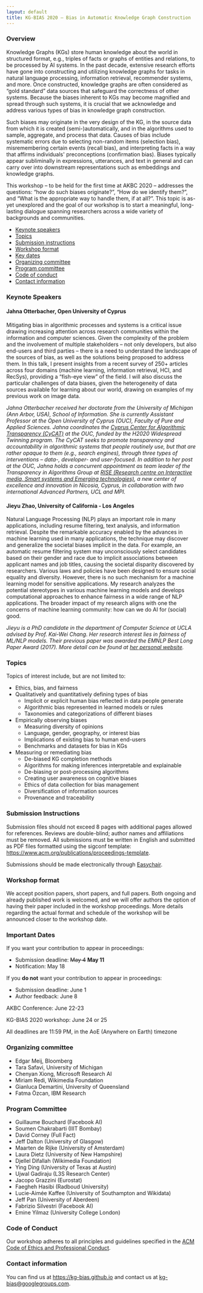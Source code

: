 ```yaml
---
layout: default
title: KG-BIAS 2020 – Bias in Automatic Knowledge Graph Construction
---
```



### Overview
Knowledge Graphs (KGs) store human knowledge about the world in structured format, e.g., triples of facts or graphs of entities and relations, to be processed by AI systems. In the past decade, extensive research efforts have gone into constructing and utilizing knowledge graphs for tasks in natural language processing, information retrieval, recommender systems, and more. Once constructed, knowledge graphs are often considered as “gold standard” data sources that safeguard the correctness of other systems. Because the biases inherent to KGs may become magnified and spread through such systems, it is crucial that we acknowledge and address various types of bias in knowledge graph construction. 

Such biases may originate in the very design of the KG, in the source data from which it is created (semi-)automatically, and in the algorithms used to sample, aggregate, and process that data.
Causes of bias include systematic errors due to selecting non-random items (selection bias), misremembering certain events (recall bias), and interpreting facts in a way that affirms individuals' preconceptions (confirmation bias). Biases typically appear subliminally in expressions, utterances, and text in general and can carry over into downstream representations such as embeddings and knowledge graphs. 

This workshop – to be held for the first time at AKBC 2020 – addresses the questions: “how do such biases originate?”, “How do we identify them?”, and “What is the appropriate way to handle them, if at all?”.  This topic is as-yet unexplored and the goal of our workshop is to start a meaningful, long-lasting dialogue spanning researchers across a wide variety of backgrounds and communities. 

- <a href="#keynote">Keynote speakers</a>
- <a href="#topics">Topics</a>
- <a href="#submission">Submission instructions</a>
- <a href="#format">Workshop format</a>
- <a href="#dates">Key dates</a>
- <a href="#organizers">Organizing committee</a>
- <a href="#pc">Program committee</a>
- <a href="#coc">Code of conduct</a>
- <a href="#contact">Contact information</a>

### <a id="keynote">Keynote Speakers</a>

#### <a id="jahna">Jahna Otterbacher, Open University of Cyprus</a>

Mitigating bias in algorithmic processes and systems is a critical issue drawing increasing
attention across research communities within the information and computer sciences. Given
the complexity of the problem and the involvement of multiple stakeholders – not only
developers, but also end-users and third parties – there is a need to understand the landscape
of the sources of bias, as well as the solutions being proposed to address them. In this talk, I
present insights from a recent survey of 250+ articles across four domains (machine learning,
information retrieval, HCI, and RecSys), providing a “fish-eye view” of the field. I will also
discuss the particular challenges of data biases, given the heterogeneity of data sources
available for learning about our world, drawing on examples of my previous work on image
data.

_Jahna Otterbacher received her doctorate from the University of Michigan (Ann Arbor, USA),
School of Information. She is currently Assistant Professor at the Open University of Cyprus
(OUC), Faculty of Pure and Applied Sciences. Jahna coordinates the [Cyprus Center for
Algorithmic Transparency (CyCAT)](http://www.cycat.io/) at the OUC, funded by the H2020 Widespread Twinning
program. The CyCAT seeks to promote transparency and accountability in algorithmic systems
that people routinely use, but that are rather opaque to them (e.g., search engines), through
three types of interventions – data-, developer- and user-focused. In addition to her post at the
OUC, Jahna holds a concurrent appointment as team leader of the Transparency in Algorithms
Group at [RISE (Research centre on Interactive media, Smart systems and Emerging
technologies)](https://www.rise.org.cy/en-gb/research/research-groups/), a new center of excellence and innovation in Nicosia, Cyprus, in collaboration
with two international Advanced Partners, UCL and MPI._

#### <a id="jieyu">Jieyu Zhao, University of California - Los Angeles</a>

Natural Language Processing (NLP) plays an important role in many applications, including resume filtering, text analysis, and information retrieval. Despite the remarkable accuracy enabled by the advances in machine learning used in many applications, the technique may discover and generalize the societal biases implicit in the data. For example, an automatic resume filtering system may unconsciously select candidates based on their gender and race due to implicit associations between applicant names and job titles, causing the societal disparity discovered by researchers. Various laws and policies have been designed to ensure social equality and diversity. However, there is no such mechanism for a machine learning model for sensitive applications. My research analyzes the potential stereotypes in various machine learning models and develops computational approaches to enhance fairness in a wide range of NLP applications. The broader impact of my research aligns with one the concerns of machine learning community: how can we do AI for (social) good.

_Jieyu is a PhD candidate in the department of Computer Science at UCLA advised by Prof. Kai-Wei Chang. Her research interest lies in fairness of ML/NLP models. Their previous paper was awarded the EMNLP Best Long Paper Award (2017). More detail can be found at [her personal website](https://jyzhao.net/)._

### <a id="topics">Topics</a>
Topics of interest include, but are not limited to:
* Ethics, bias, and fairness
* Qualitatively and quantitatively defining types of bias
  * Implicit or explicit human bias reflected in data people generate
  * Algorithmic bias represented in learned models or rules
  * Taxonomies and categorizations of different biases
* Empirically observing biases
  * Measuring diversity of opinions
  * Language, gender, geography, or interest bias
  * Implications of existing bias to human end-users
  * Benchmarks and datasets for bias in KGs
* Measuring or remediating bias
  * De-biased KG completion methods
  * Algorithms for making inferences interpretable and explainable
  * De-biasing or post-processing algorithms 
  * Creating user awareness on cognitive biases
  * Ethics of data collection for bias management
  * Diversification of information sources
  * Provenance and traceability

### <a id="submission">Submission Instructions</a>
Submission files should not exceed 8 pages with additional pages allowed for references. Reviews are double-blind; author names and affiliations must be removed. All submissions must be written in English and submitted as PDF files formatted using the sigconf template: https://www.acm.org/publications/proceedings-template.

Submissions should be made electronically through <a href="https://easychair.org/conferences/?conf=kgbias2020">Easychair</a>.

### <a id="format">Workshop format</a>
We accept position papers, short papers, and full papers. Both ongoing and already published work is welcomed, and we will offer authors the option of having their paper included in the workshop proceedings. More details regarding the actual format and schedule of the workshop will be announced closer to the workshop date.

### <a id="dates">Important Dates</a>

If you want your contribution to appear in proceedings:
* Submission deadline: ~~May 4~~ **May 11**
* Notification: May 18

If you **do not** want your contribution to appear in proceedings:
* Submission deadline: June 1
* Author feedback: June 8

AKBC Conference: June 22-23

KG-BIAS 2020 workshop: June 24 or 25

All deadlines are 11:59 PM, in the AoE (Anywhere on Earth) timezone 

### <a id="organizers">Organizing committee</a>
* Edgar Meij, Bloomberg
* Tara Safavi, University of Michigan
* Chenyan Xiong, Microsoft Research AI
* Miriam Redi, Wikimedia Foundation
* Gianluca Demartini, University of Queensland
* Fatma Özcan, IBM Research

### <a id="pc">Program Committee</a>
* Guillaume Bouchard (Facebook AI)
* Soumen Chakrabarti (IIIT Bombay)
* David Corney (Full Fact)
* Jeff Dalton (University of Glasgow) 
* Maarten de Rijke (University of Amsterdam) 
* Laura Dietz (University of New Hampshire)
* Djellel Difallah (Wikimedia Foundation) 
* Ying Ding (University of Texas at Austin)
* Ujwal Gadiraju (L3S Research Center)  
* Jacopo Grazzini (Eurostat)
* Faegheh Hasibi (Radboud University)
* Lucie-Aimée Kaffee (University of Southampton and Wikidata)
* Jeff Pan (University of Aberdeen)
* Fabrizio Silvestri (Facebook AI)
* Emine Yilmaz (University College London)

### <a id="coc">Code of Conduct</a>
Our workshop adheres to all principles and guidelines specified in the <a href="https://www.acm.org/code-of-ethics" target="_blank">ACM Code of Ethics and Professional Conduct</a>.

### <a id="contact">Contact information</a>
You can find us at <a href="https://kg-bias.github.io/">https://kg-bias.github.io</a> and contact us at <a href="mailto:kg-bias@googlegroups.com">kg-bias@googlegroups.com</a>.
